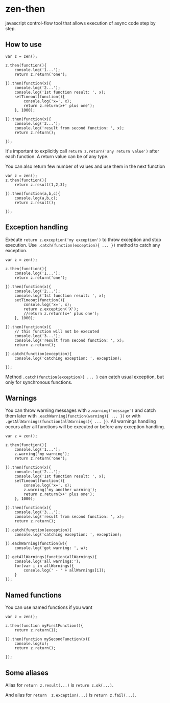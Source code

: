 # zen-then
javascript control-flow tool that allows execution of async code step by step.

## How to use
```
var z = zen();

z.then(function(){
    console.log('1...');
    return z.return('one');

}).then(function(x){
    console.log('2...');
    console.log('1st function result: ', x);
    setTimeout(function(){
        console.log('x=', x);
        return z.return(x+' plus one');
    }, 1000);

}).then(function(x){
    console.log('3...');
    console.log('result from second function: ', x);
    return z.return();

});
```

It's important to explicitly call `return z.return('any return value')` after each function.
A return value can be of any type.

You can also return few number of values and use them in the next function
```
var z = zen();
z.then(function(){
    return z.result(1,2,3);

}).then(function(a,b,c){
    console.log(a,b,c);
    return z.result();
    
});

```


## Exception handling
Execute `return z.exception('my exception')` to throw exception and stop execution.
Use `.catch(function(exception){ ... })` method to catch any exception.
```
var z = zen();

z.then(function(){
    console.log('1...');
    return z.return('one');

}).then(function(x){
    console.log('2...');
    console.log('1st function result: ', x);
    setTimeout(function(){
        console.log('x=', x);
        return z.exception('X');
        //return z.return(x+' plus one');
    }, 1000);

}).then(function(x){
    // this function will not be executed
    console.log('3...');
    console.log('result from second function: ', x);
    return z.return();

}).catch(function(exception){
    console.log('catching exception: ', exception);

});
```
Method `.catch(function(exception){ ... }` can catch usual exception, but only for synchronous functions.


## Warnings
You can throw warning messages with `z.warning('message')` and catch them later with 
`.eachWarning(function(warning){ ... })` or with `.getAllWarnings(function(allWarnings){ ... })`.
All warnings handling occurs after all functions will be executed or before any exception handling.

```
var z = zen();

z.then(function(){
    console.log('1...');
    z.warning('my warning');
    return z.return('one');

}).then(function(x){
    console.log('2...');
    console.log('1st function result: ', x);
    setTimeout(function(){
        console.log('x=', x);
        z.warning('my another warning');
        return z.return(x+' plus one');
    }, 1000);

}).then(function(x){
    console.log('3...');
    console.log('result from second function: ', x);
    return z.return();

}).catch(function(exception){
    console.log('catching exception: ', exception);

}).eachWarning(function(w){
    console.log('got warning: ', w);

}).getAllWarnings(function(allWarnings){
    console.log('all warnings:');
    for(var i in allWarnings){
        console.log(' - ' + allWarnings[i]);
    }
});
```


## Named functions
You can use named functions if you want
```
var z = zen();

z.then(function myFirstFunction(){
    return z.return(1);

}).then(function mySecondFunction(x){
    console.log(x);
    return z.return();
    
});
```


## Some aliases
Alias for `return z.result(...)` is `return z.ok(...)`.

And alias for `return  z.exception(...)` is `return z.fail(...)`.

